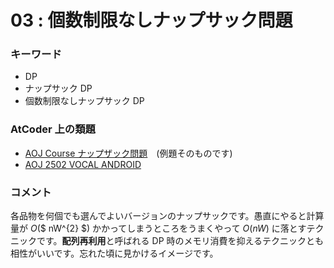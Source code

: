 # 03 : 個数制限なしナップサック問題

### キーワード

- DP
- ナップサック DP
- 個数制限なしナップサック DP

### AtCoder 上の類題

- [AOJ Course ナップザック問題](http://judge.u-aizu.ac.jp/onlinejudge/description.jsp?id=DPL_1_C&lang=jp)　(例題そのものです)
- [AOJ 2502 VOCAL ANDROID](http://judge.u-aizu.ac.jp/onlinejudge/description.jsp?id=2502)

### コメント

各品物を何個でも選んでよいバージョンのナップサックです。愚直にやると計算量が *O*($ nW^{2} $) かかってしまうところをうまくやって *O*(*nW*) に落とすテクニックです。**配列再利用**と呼ばれる DP 時のメモリ消費を抑えるテクニックとも相性がいいです。忘れた頃に見かけるイメージです。